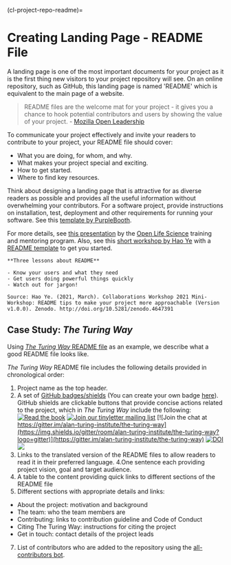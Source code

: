 (cl-project-repo-readme)=
# Creating Landing Page - README File

A landing page is one of the most important documents for your project as it is the first thing new visitors to your project repository will see.
On an online repository, such as GitHub, this landing page is named 'README' which is equivalent to the main page of a website.

> README files are the welcome mat for your project - it gives you a chance to hook potential contributors and users by showing the value of your project. - [Mozilla Open Leadership](https://mozilla.github.io/open-leadership-training-series/articles/opening-your-project/write-a-great-project-readme/)

To communicate your project effectively and invite your readers to contribute to your project, your README file should cover:
* What you are doing, for whom, and why.
* What makes your project special and exciting.
* How to get started.
* Where to find key resources.

Think about designing a landing page that is attractive for as diverse readers as possible and provides all the useful information without overwhelming your contributors.
For a software project, provide instructions on installation, test, deployment and other requirements for running your software.
See this [template by PurpleBooth](https://github.com/PurpleBooth/a-good-readme-template).

For more details, see [this presentation](https://docs.google.com/presentation/d/e/2PACX-1vTvwtT3GddLaDr8J4ZEf8TkufiN_Wn1Kgv2xu6YSH8hgocb6LJ_WB82OzfcPeJ0b09_xyMOMSft7-Gq/pub?start=false&loop=false&delayms=3000) by the [Open Life Science](https://openlifesci.org/) training and mentoring program.
Also, see this [short workshop by Hao Ye](https://ha0ye.github.io/CW21-README-tips/) with a [README template](https://ha0ye.github.io/CW21-README-tips/template_README.html) to get you started.

```{note}
**Three lessons about README**

- Know your users and what they need
- Get users doing powerful things quickly
- Watch out for jargon!

Source: Hao Ye. (2021, March). Collaborations Workshop 2021 Mini-Workshop: README tips to make your project more approachable (Version v1.0.0). Zenodo. http://doi.org/10.5281/zenodo.4647391
```

## Case Study: _The Turing Way_

Using [_The Turing Way_ README file](https://github.com/alan-turing-institute/the-turing-way/blob/master/README.md) as an example, we describe what a good README file looks like. 

_The Turing Way_ README file includes the following details provided in chronological order:
1. Project name as the top header.
2. A set of [GitHub badges/shields](https://github.com/badges/shields) (You can create your own badge [here](https://shields.io/)).
GitHub shields are clickable buttons that provide concise actions related to the project, which in _The Turing Way_ include the following:
[![Read the book](https://img.shields.io/badge/read-the%20book-blue.svg)](https://the-turing-way.netlify.com)
[![Join our tinyletter mailing list](https://img.shields.io/badge/receive-our%20newsletter%20❤%EF%B8%8F-blueviolet.svg)](https://tinyletter.com/TuringWay)
[![Join the chat at https://gitter.im/alan-turing-institute/the-turing-way](https://img.shields.io/gitter/room/alan-turing-institute/the-turing-way?logo=gitter)](https://gitter.im/alan-turing-institute/the-turing-way)
[![DOI](https://zenodo.org/badge/DOI/10.5281/zenodo.3233853.svg)](https://doi.org/10.5281/zenodo.3233853)
[![](https://img.shields.io/static/v1?label=TuringWay&message=I%20want%20to%20contribute!&color=yellow&logo=data%3Aimage%2Fpng%3Bbase64%2CiVBORw0KGgoAAAANSUhEUgAAABAAAAAQCAYAAAAf8%2F9hAAACYklEQVQ4jXXTy09TQRTH8f5VPhI1xoVxYURNAFcmRleaGDdGXQlKAYkLUARNfICoScGKpTyE3t5bkKD2AUQepUXB0gcgLTalD9rema8LKRVrT3I2k%2Fl95kwyY6BMfQiFqHaoVDlUBoJBZJl9hn8XRsIhqh0abd55tnWdrBA8WfBSpakMhUqhXUCJhKl2aLR65%2FEtLeGc%2BYoy5aHf46bX7cThctK%2BAw2HQkVAW41wzqHRMjNNRteR%2BQzGjg5udZtQ47FiO50gdLZ1nVbvPNUOFSUSxnB4sJ%2F0TjCTTjHk%2BoJl%2BRtqPEaL6zMH79Rw0dyDVVURqRgyn0EkN8jkshwZGsBQodgQyQ2kyDPsce859drjdqLRKE0D%2FZhHR5F6DpHc2B3%2FjF3BcFqxARIpBXXmt9ii67vAYDhIr8fNx0UfE3OzzC0sIHIpxNYqSPEHqFBsiFQMkU3h8vs5%2FvABTeNje6BCj%2FxcwzLlIZHYROq5v4EoIr2JyCbJ57Kobjd3u7o41v4I68pyCfTGrhSvUKHYAJD5bcTWGjKbJJdO4A8E6JyexP4rWgK8Vkb2AjK7hcxnmZybxfF9kff%2BhZJQofvXwhg7O4vAfU2l79ME79xOrjY3c9ZYVzZs8nvZf6%2BRQCRCTgiODg1iCK6vc6WtjZM1tzlRW8sNa99%2Fx64fH%2BNAQz0un49nfh%2BVmspAcKX4lKWUbMbjXOg2cf3Vy%2BLIoRWqekxc7nhB6%2FQ0lZqKJRBAyjKfKZFIcKixgVPPn3LTamFfUyPne7qp1Oz0Bn4g5d7vVAIUamJ2FqPZzCW7gvlHabBQvwE2XnlAiFRrOwAAAABJRU5ErkJggg%3D%3D)](https://github.com/alan-turing-institute/the-turing-way/blob/master/CONTRIBUTING.md)
3. Links to the translated version of the README files to allow readers to read it in their preferred language.
4.One sentence each providing project vision, goal and target audience.
5. A table to the content providing quick links to different sections of the README file 
6. Different sections with appropriate details and links:
  - About the project: motivation and background
  - The team: who the team members are
  - Contributing: links to contribution guideline and Code of Conduct
  - Citing The Turing Way: instructions for citing the project
  - Get in touch: contact details of the project leads
7. List of contributors who are added to the repository using the [all-contributors bot](https://allcontributors.org).
